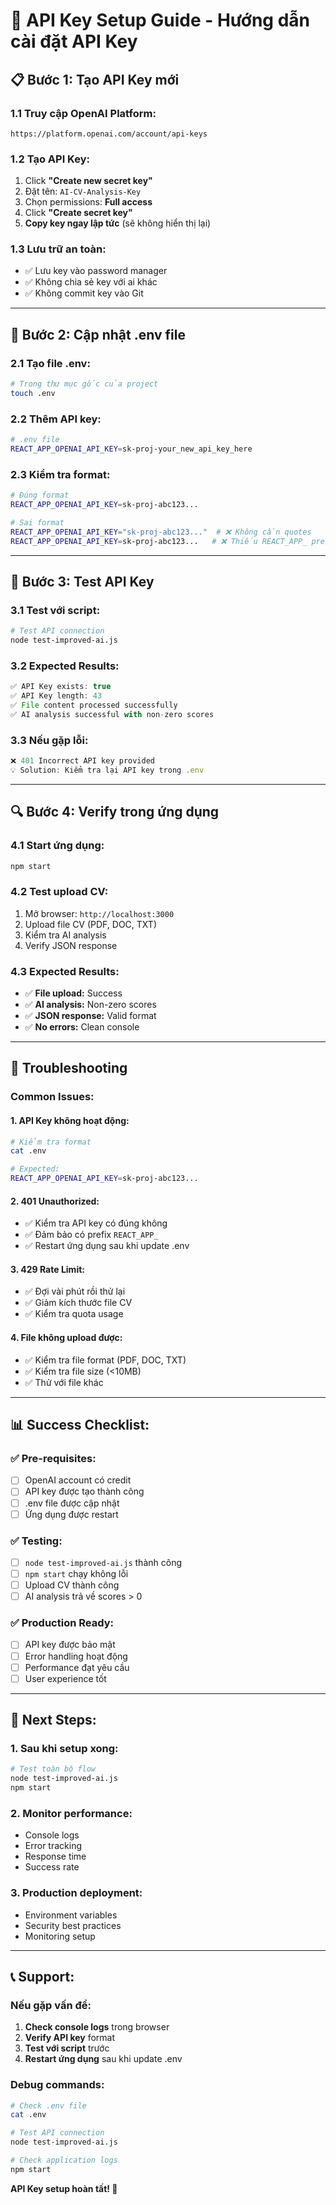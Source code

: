 # 🔑 **API Key Setup Guide - Hướng dẫn cài đặt API Key**

## 📋 **Bước 1: Tạo API Key mới**

### **1.1 Truy cập OpenAI Platform:**

```
https://platform.openai.com/account/api-keys
```

### **1.2 Tạo API Key:**

1. Click **"Create new secret key"**
2. Đặt tên: `AI-CV-Analysis-Key`
3. Chọn permissions: **Full access**
4. Click **"Create secret key"**
5. **Copy key ngay lập tức** (sẽ không hiển thị lại)

### **1.3 Lưu trữ an toàn:**

- ✅ Lưu key vào password manager
- ✅ Không chia sẻ key với ai khác
- ✅ Không commit key vào Git

---

## 📝 **Bước 2: Cập nhật .env file**

### **2.1 Tạo file .env:**

```bash
# Trong thư mục gốc của project
touch .env
```

### **2.2 Thêm API key:**

```bash
# .env file
REACT_APP_OPENAI_API_KEY=sk-proj-your_new_api_key_here
```

### **2.3 Kiểm tra format:**

```bash
# Đúng format
REACT_APP_OPENAI_API_KEY=sk-proj-abc123...

# Sai format
REACT_APP_OPENAI_API_KEY="sk-proj-abc123..."  # ❌ Không cần quotes
REACT_APP_OPENAI_API_KEY=sk-proj-abc123...   # ❌ Thiếu REACT_APP_ prefix
```

---

## 🧪 **Bước 3: Test API Key**

### **3.1 Test với script:**

```bash
# Test API connection
node test-improved-ai.js
```

### **3.2 Expected Results:**

```javascript
✅ API Key exists: true
✅ API Key length: 43
✅ File content processed successfully
✅ AI analysis successful with non-zero scores
```

### **3.3 Nếu gặp lỗi:**

```javascript
❌ 401 Incorrect API key provided
💡 Solution: Kiểm tra lại API key trong .env
```

---

## 🔍 **Bước 4: Verify trong ứng dụng**

### **4.1 Start ứng dụng:**

```bash
npm start
```

### **4.2 Test upload CV:**

1. Mở browser: `http://localhost:3000`
2. Upload file CV (PDF, DOC, TXT)
3. Kiểm tra AI analysis
4. Verify JSON response

### **4.3 Expected Results:**

- ✅ **File upload:** Success
- ✅ **AI analysis:** Non-zero scores
- ✅ **JSON response:** Valid format
- ✅ **No errors:** Clean console

---

## 🚨 **Troubleshooting**

### **Common Issues:**

#### **1. API Key không hoạt động:**

```bash
# Kiểm tra format
cat .env

# Expected:
REACT_APP_OPENAI_API_KEY=sk-proj-abc123...
```

#### **2. 401 Unauthorized:**

- ✅ Kiểm tra API key có đúng không
- ✅ Đảm bảo có prefix `REACT_APP_`
- ✅ Restart ứng dụng sau khi update .env

#### **3. 429 Rate Limit:**

- ✅ Đợi vài phút rồi thử lại
- ✅ Giảm kích thước file CV
- ✅ Kiểm tra quota usage

#### **4. File không upload được:**

- ✅ Kiểm tra file format (PDF, DOC, TXT)
- ✅ Kiểm tra file size (<10MB)
- ✅ Thử với file khác

---

## 📊 **Success Checklist:**

### **✅ Pre-requisites:**

- [ ] OpenAI account có credit
- [ ] API key được tạo thành công
- [ ] .env file được cập nhật
- [ ] Ứng dụng được restart

### **✅ Testing:**

- [ ] `node test-improved-ai.js` thành công
- [ ] `npm start` chạy không lỗi
- [ ] Upload CV thành công
- [ ] AI analysis trả về scores > 0

### **✅ Production Ready:**

- [ ] API key được bảo mật
- [ ] Error handling hoạt động
- [ ] Performance đạt yêu cầu
- [ ] User experience tốt

---

## 🎯 **Next Steps:**

### **1. Sau khi setup xong:**

```bash
# Test toàn bộ flow
node test-improved-ai.js
npm start
```

### **2. Monitor performance:**

- Console logs
- Error tracking
- Response time
- Success rate

### **3. Production deployment:**

- Environment variables
- Security best practices
- Monitoring setup

---

## 📞 **Support:**

### **Nếu gặp vấn đề:**

1. **Check console logs** trong browser
2. **Verify API key** format
3. **Test với script** trước
4. **Restart ứng dụng** sau khi update .env

### **Debug commands:**

```bash
# Check .env file
cat .env

# Test API connection
node test-improved-ai.js

# Check application logs
npm start
```

**API Key setup hoàn tất! 🚀**
